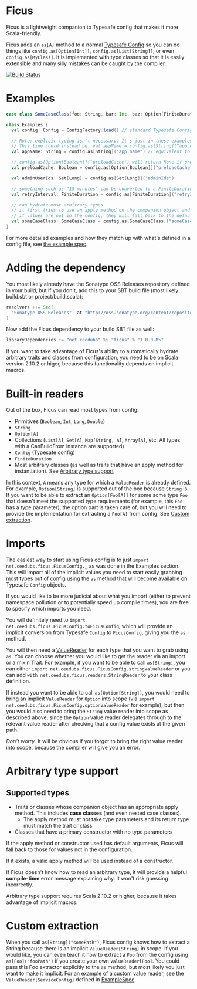 # Ficus #
Ficus is a lightweight companion to Typesafe config that makes it more Scala-friendly.

Ficus adds an `as[A]` method to a normal [Typesafe Config](http://typesafehub.github.io/config/latest/api/com/typesafe/config/Config.html) so you can do things like `config.as[Option[Int]]`, `config.as[List[String]]`, or even `config.as[MyClass]`. It is implemented with type classes so that it is easily extensible and many silly mistakes can be caught by the compiler.

[![Build Status](https://secure.travis-ci.org/ceedubs/ficus.png?branch=master)](http://travis-ci.org/ceedubs/ficus)

# Examples #
```scala
case class SomeCaseClass(foo: String, bar: Int, baz: Option[FiniteDuration])

class Examples {
  val config: Config = ConfigFactory.load() // standard Typesafe Config

  // Note: explicit typing isn't necessary. It's just in these examples to make it clear what the return types are.
  // This line could instead be: val appName = config.as[String]("app.name")
  val appName: String = config.as[String]("app.name") // equivalent to config.getString("app.name")

  // config.as[Option[Boolean]]("preloadCache") will return None if preloadCache isn't defined in the config
  val preloadCache: Boolean = config.as[Option[Boolean]]("preloadCache").getOrElse(false)

  val adminUserIds: Set[Long] = config.as[Set[Long]]("adminIds")

  // something such as "15 minutes" can be converted to a FiniteDuration
  val retryInterval: FiniteDuration = config.as[FiniteDuration]("retryInterval")

  // can hydrate most arbitrary types
  // it first tries to use an apply method on the companion object and falls back to the primary constructor
  // if values are not in the config, they will fall back to the default value on the class/apply method
  val someCaseClass: SomeCaseClass = config.as[SomeCaseClass]("someCaseClass")
}
```

For more detailed examples and how they match up with what's defined in a config file, see [the example spec](https://github.com/ceedubs/ficus/blob/master/src/test/scala/net/ceedubs/ficus/ExampleSpec.scala).

# Adding the dependency #
You most likely already have the Sonatype OSS Releases repository defined in your build, but if you don't, add this to your SBT build file (most likely build.sbt or project/build.scala):
```scala
resolvers ++= Seq(
  "Sonatype OSS Releases"  at "http://oss.sonatype.org/content/repositories/releases/",
)
```

Now add the Ficus dependency to your build SBT file as well:
```scala
libraryDependencies += "net.ceedubs" %% "ficus" % "1.0.0-M5"
```
If you want to take advantage of Ficus's ability to automatically hydrate arbitrary traits and classes from configuration, you need to be on Scala version 2.10.2 or higer, because this functionality depends on implicit macros.

# Built-in readers #
Out of the box, Ficus can read most types from config:
* Primitives (`Boolean`, `Int`, `Long`, `Double`)
* `String`
* `Option[A]`
* Collections (`List[A]`, `Set[A]`, `Map[String, A]`, `Array[A]`, etc. All types with a CanBuildFrom instance are supported)
* `Config` (Typesafe config)
* `FiniteDuration`
* Most arbitrary classes (as well as traits that have an apply method for instantiation). See [Arbitrary type support](#arbitrary-type-support)

In this context, `A` means any type for which a `ValueReader` is already defined. For example, `Option[String]` is supported out of the box because `String` is. If you want to be able to extract an `Option[Foo[A]]` for some some type `Foo` that doesn't meet the supported type requirements (for example, this `Foo` has a type parameter), the option part is taken care of, but you will need to provide the implementation for extracting a `Foo[A]` from config. See [Custom extraction](#custom-extraction).

# Imports #
The easiest way to start using Ficus config is to just `import net.ceedubs.ficus.FicusConfig._` as was done in the Examples section. This will import all of the implicit values you need to start easily grabbing most types out of config using the `as` method that will become available on Typesafe `Config` objects.

If you would like to be more judicial about what you import (either to prevent namespace pollution or to potentially speed up compile times), you are free to specify which imports you need.

You will definitely need to `import net.ceedubs.ficus.FicusConfig.toFicusConfig`, which will provide an implicit conversion from Typesafe `Config` to `FicusConfig`, giving you the `as` method.

You will then need a [ValueReader](https://github.com/ceedubs/ficus/blob/master/src/main/scala/net/ceedubs/ficus/readers/ValueReader.scala) for each type that you want to grab using `as`. You can choose whether you would like to get the reader via an import or a mixin Trait. For example, if you want to be able to call `as[String]`, you can either `import net.ceedubs.ficus.FicusConfig.stringValueReader` or you can add `with net.ceedubs.ficus.readers.StringReader` to your class definition.

If instead you want to be able to call `as[Option[String]]`, you would need to bring an implicit `ValueReader` for `Option` into scope (via `import net.ceedubs.ficus.FicusConfig.optionValueReader` for example), but then you would also need to bring the `String` value reader into scope as described above, since the `Option` value reader delegates through to the relevant value reader after checking that a config value exists at the given path.

_Don't worry_. It will be obvious if you forgot to bring the right value reader into scope, because the compiler will give you an error.

# Arbitrary type support #

## Supported types ##
* Traits or classes whose companion object has an appropriate apply method. This includes **case classes** (and even nested case classes).
    - The apply method must not take type parameters and its return type must match the trait or class
* Classes that have a primary constructor with no type parameters

If the apply method or constructor used has default arguments, Ficus will fall back to those for values not in the configuration.

If it exists, a valid apply method will be used instead of a constructor.

If Ficus doesn't know how to read an arbitrary type, it will provide a helpful **compile-time** error message explaining why. It won't risk guessing incorrectly.

Arbitrary type support requires Scala 2.10.2 or higher, because it takes advantage of implicit macros.

# Custom extraction #
When you call `as[String]("somePath")`, Ficus config knows how to extract a String because there is an implicit `ValueReader[String]` in scope. If you would like, you can even teach it how to extract a `Foo` from the config using `as[Foo]("fooPath")` if you create your own `ValueReader[Foo]`. You could pass this Foo extractor explicitly to the `as` method, but most likely you just want to make it implicit. For an example of a custom value reader, see the `ValueReader[ServiceConfig]` defined in [ExampleSpec](https://github.com/ceedubs/ficus/blob/master/src/test/scala/net/ceedubs/ficus/ExampleSpec.scala).
